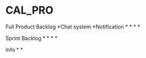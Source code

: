 # CAL_PRO


Full Product Backlog
*Chat system
*Notification
*
*
*
*


Sprint Backlog
*
*
*
*


Info
*
*
